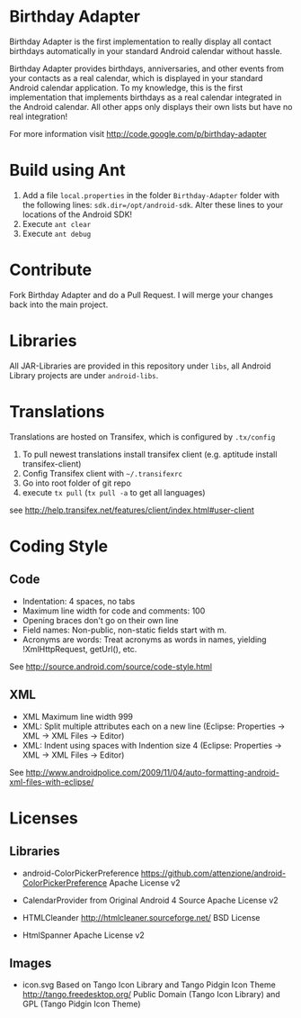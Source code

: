 # Birthday Adapter

Birthday Adapter is the first implementation to really display all contact birthdays automatically in your standard Android calendar without hassle.

Birthday Adapter provides birthdays, anniversaries, and other events from your contacts as a real calendar, which is displayed in your standard Android calendar application. To my knowledge, this is the first implementation that implements birthdays as a real calendar integrated in the Android calendar. All other apps only displays their own lists but have no real integration! 

For more information visit http://code.google.com/p/birthday-adapter

# Build using Ant

1. Add a file ``local.properties`` in the folder ``Birthday-Adapter`` folder with the following lines:
``sdk.dir=/opt/android-sdk``. Alter these lines to your locations of the Android SDK!
2. Execute ```ant clear```
3. Execute ```ant debug```

# Contribute

Fork Birthday Adapter and do a Pull Request. I will merge your changes back into the main project.

# Libraries

All JAR-Libraries are provided in this repository under ``libs``, all Android Library projects are under ``android-libs``.

# Translations

Translations are hosted on Transifex, which is configured by ``.tx/config``

1. To pull newest translations install transifex client (e.g. aptitude install transifex-client)
2. Config Transifex client with ``~/.transifexrc``
3. Go into root folder of git repo
4. execute ```tx pull``` (```tx pull -a``` to get all languages)

see http://help.transifex.net/features/client/index.html#user-client

# Coding Style

## Code
* Indentation: 4 spaces, no tabs
* Maximum line width for code and comments: 100
* Opening braces don't go on their own line
* Field names: Non-public, non-static fields start with m.
* Acronyms are words: Treat acronyms as words in names, yielding !XmlHttpRequest, getUrl(), etc.

See http://source.android.com/source/code-style.html

## XML
* XML Maximum line width 999
* XML: Split multiple attributes each on a new line (Eclipse: Properties -> XML -> XML Files -> Editor)
* XML: Indent using spaces with Indention size 4 (Eclipse: Properties -> XML -> XML Files -> Editor)

See http://www.androidpolice.com/2009/11/04/auto-formatting-android-xml-files-with-eclipse/

# Licenses

## Libraries
* android-ColorPickerPreference
  https://github.com/attenzione/android-ColorPickerPreference
  Apache License v2

* CalendarProvider from Original Android 4 Source
  Apache License v2

* HTMLCleander
  http://htmlcleaner.sourceforge.net/
  BSD License

* HtmlSpanner
  Apache License v2

## Images

* icon.svg
  Based on Tango Icon Library and Tango Pidgin Icon Theme
  http://tango.freedesktop.org/
  Public Domain (Tango Icon Library) and GPL (Tango Pidgin Icon Theme)